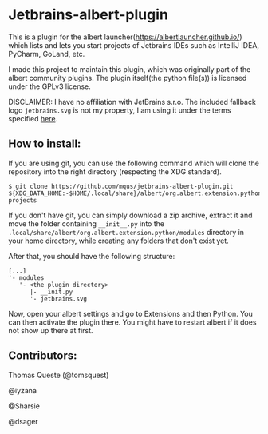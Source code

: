 # Jetbrains-albert-plugin

This is a plugin for the albert launcher(https://albertlauncher.github.io/) which lists and lets you start projects of Jetbrains IDEs such as IntelliJ IDEA, PyCharm, GoLand, etc.

I made this project to maintain this plugin, which was originally part of the albert community plugins. The plugin itself(the python file(s)) is licensed under the GPLv3 license.

DISCLAIMER: I have no affiliation with JetBrains s.r.o. The included fallback logo `jetbrains.svg` is not my property, I am using it under the terms specified [here](https://www.jetbrains.com/company/useterms.html).

## How to install:
If you are using git, you can use the following command which will clone the repository into the right directory (respecting the XDG standard).
```
$ git clone https://github.com/mqus/jetbrains-albert-plugin.git ${XDG_DATA_HOME:-$HOME/.local/share}/albert/org.albert.extension.python/modules/jetbrains-projects
```


If you don't have git, you can simply download a zip archive, extract it and move the folder containing `__init__.py` into the `.local/share/albert/org.albert.extension.python/modules` directory in your home directory, while creating any folders that don't exist yet.

After that, you should have the following structure:
```
[...]
'- modules
   '- <the plugin directory>
      |- __init.py
      '- jetbrains.svg

```

Now, open your albert settings and go to Extensions and then Python. You can then activate the plugin there. You might have to restart albert if it does not show up there at first.

## Contributors:

Thomas Queste (@tomsquest)

@iyzana

@Sharsie

@dsager

